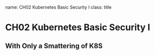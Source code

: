 name: CH02 Kubernetes Basic Security I
class: title

#  CH02 Kubernetes Basic Security I
## With Only a Smattering of K8S